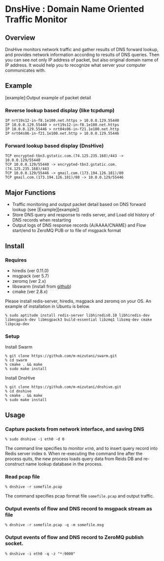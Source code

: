 
DnsHive : Domain Name Oriented Traffic Monitor
============================================

Overview
--------------------------------------------
DnsHive monitors network traffic and gather results of DNS forward lookup, 
and provides network information according to results of DNS queries. 
Then you can see not only IP address of packet, but also original domain name of IP address.
It would help you to recognize what server your computer communicates with.


Example
--------------------------------------------
[example]:Output example of packet detail

### Reverse lookup based display (like tcpdump)

    IP nrt19s12-in-f8.1e100.net.https > 10.0.0.129.55440
	IP 10.0.0.129.55440 > nrt19s12-in-f8.1e100.net.https
	IP 10.0.0.129.55446 > nrt04s06-in-f21.1e100.net.http
	IP nrt04s06-in-f21.1e100.net.http > 10.0.0.129.55446

### Forward lookup based display (DnsHive)

    TCP encrypted-tbn3.gstatic.com.(74.125.235.168)/443 -> 10.0.0.129/55440
	TCP 10.0.0.129/55440 -> encrypted-tbn3.gstatic.com.(74.125.235.168)/443
	TCP 10.0.0.129/55446 -> gmail.com.(173.194.126.181)/80
	TCP gmail.com.(173.194.126.181)/80 -> 10.0.0.129/55446

Major Functions
--------------------------------------------

- Traffic monitoring and output packet detail based on DNS forward lookup (see [Example][example])
- Store DNS query and response to redis server, and Load old history of DNS records when restarting
- Output logs of DNS response records (A/AAAA/CNAME) and Flow start/end to ZeroMQ PUB or to file of msgpack format

Install
--------------------------------------------

### Requires
- hiredis (ver 0.11.0)
- msgpack (ver 5.7)
- zeromq (ver 2.x)
- libswarm (install from [github](https://github.com/m-mizutani/swarm))
- cmake (ver 2.8.x)

Please install redis-server, hiredis, msgpack and zeromq on your OS. An example of installation in Ubuntu is below.

    % sudo aptitude install redis-server libhiredis0.10 libhiredis-dev libmsgpack-dev libmsgpack3 build-essential libzmq1 libzmq-dev cmake libpcap-dev

### Setup

Install Swarm

    % git clone https://github.com/m-mizutani/swarm.git
    % cd swarm
    % cmake . && make
	% sudo make install


Install DnsHive

    % git clone https://github.com/m-mizutani/dnshive.git
    % cd dnshive
    % cmake . && make
    % sudo make install

Usage
--------------------------------------------

### Capture packets from network interface, and saving DNS 

    % sudo dnshive -i eth0 -d 0

The command line specifies to monitor `eth0`, and to insert query record into Redis server index `0`. When re-executing the command line after the process quits, the new process loads query data from Reids DB and re-construct name lookup database in the process.

### Read pcap file

    % dnshive -r somefile.pcap

The command specifies pcap format file `somefile.pcap` and output traffic.

### Output events of flow and DNS record to msgpack stream as file

    % dnshive -r somefile.pcap -q -m somefile.msg
	
### Output events of flow and DNS record to ZeroMQ publish socket.

    % dnshive -i eth0 -q -z "*:9000"

